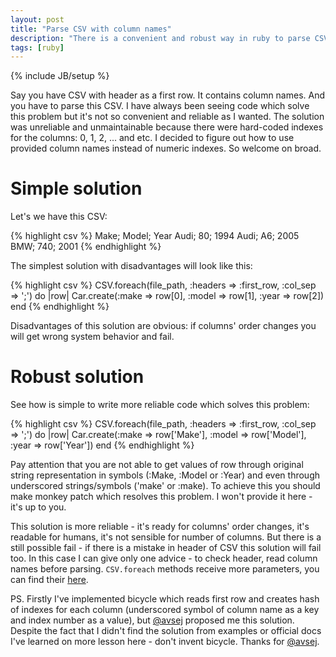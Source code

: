 ```yaml
---
layout: post
title: "Parse CSV with column names"
description: "There is a convenient and robust way in ruby to parse CSV rather than using column indexes. If you have in CSV header as a first row you can use it in your code"
tags: [ruby]
---
```

{% include JB/setup %}

Say you have CSV with header as a first row. It contains column names. And you have to parse this CSV. I have always been seeing code which solve this problem but it's not so convenient and reliable as I wanted. The solution was unreliable and unmaintainable because there were hard-coded indexes for the columns: 0, 1, 2, ... and etc. I decided to figure out how to use provided column names instead of numeric indexes. So welcome on broad.

# Simple solution

Let's we have this CSV:

{% highlight csv %}
Make; Model; Year
Audi; 80; 1994
Audi; A6; 2005
BMW; 740; 2001
{% endhighlight %}

The simplest solution with disadvantages will look like this:

{% highlight csv %}
CSV.foreach(file_path, :headers => :first_row, :col_sep => ';') do |row|
  Car.create(:make => row[0], :model => row[1], :year => row[2])
end
{% endhighlight %}

Disadvantages of this solution are obvious: if columns' order changes you will get wrong system behavior and fail.

# Robust solution

See how is simple to write more reliable code which solves this problem:

{% highlight csv %}
CSV.foreach(file_path, :headers => :first_row, :col_sep => ';') do |row|
  Car.create(:make => row['Make'], :model => row['Model'], :year => row['Year'])
end
{% endhighlight %}

Pay attention that you are not able to get values of row through original string representation in symbols (:Make, :Model or :Year) and even through underscored strings/symbols ('make' or :make). To achieve this you should make monkey patch which resolves this problem. I won't provide it here - it's up to you.

This solution is more reliable - it's ready for columns' order changes, it's readable for humans, it's not sensible for number of columns. But there is a still possible fail - if there is a mistake in header of CSV this solution will fail too. In this case I can give only one advice - to check header, read column names before parsing. `CSV.foreach` methods receive more parameters, you can find their [here](http://ruby-doc.org/stdlib-1.9.3/libdoc/csv/rdoc/CSV.html).

PS. Firstly I've implemented bicycle which reads first row and creates hash of indexes for each column (underscored symbol of column name as a key and index number as a value), but [@avsej](http://github.com/avsej) proposed me this solution. Despite the fact that I didn't find the solution from examples or official docs I've learned on more lesson here - don't invent bicycle. Thanks for [@avsej](http://github.com/avsej).
